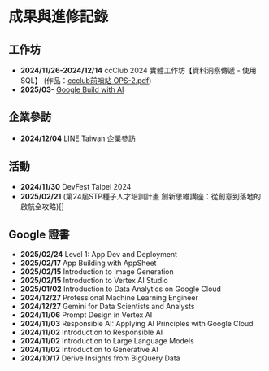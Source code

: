 # 成果與進修記錄

## 工作坊
- **2024/11/26-2024/12/14**  ccClub 2024 實體工作坊【資料洞察傳遞 - 使用SQL】 (作品：[ccclub前哨站 OPS-2.pdf](https://github.com/inwater0929/Portfolio/blob/main/ccclub%E5%89%8D%E5%93%A8%E7%AB%99%20OPS-2.pdf))
- **2025/03-**  [Google Build with AI](https://github.com/inwater0929/Portfolio/tree/main/Google-2025build%20with%20AI)

## 企業參訪
- **2024/12/04** LINE Taiwan 企業參訪

## 活動
- **2024/11/30** DevFest Taipei 2024
- **2025/02/21** (第24屆STP種子人才培訓計畫 創新思維講座：從創意到落地的啟航全攻略)[]
    
## Google 證書
- **2025/02/24**  Level 1: App Dev and Deployment
- **2025/02/17**  App Building with AppSheet
- **2025/02/15**  Introduction to Image Generation
- **2025/02/15**  Introduction to Vertex AI Studio
- **2025/01/02**  Introduction to Data Analytics on Google Cloud
- **2024/12/27**  Professional Machine Learning Engineer
- **2024/12/27**  Gemini for Data Scientists and Analysts
- **2024/11/06**  Prompt Design in Vertex AI
- **2024/11/03**  Responsible AI: Applying AI Principles with Google Cloud
- **2024/11/02**  Introduction to Responsible AI
- **2024/11/02**  Introduction to Large Language Models
- **2024/11/02**  Introduction to Generative AI
- **2024/10/17**  Derive Insights from BigQuery Data
